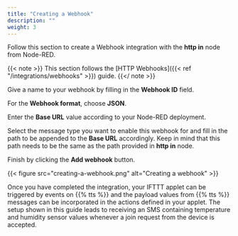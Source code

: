```yaml
---
title: "Creating a Webhook"
description: ""
weight: 3
---
```


Follow this section to create a Webhook integration with the **http in** node from Node-RED.

<!--more-->

{{< note >}} This section follows the [HTTP Webhooks]({{< ref "/integrations/webhooks" >}}) guide. {{</ note >}}

Give a name to your webhook by filling in the **Webhook ID** field. 

For the **Webhook format**, choose **JSON**.

Enter the **Base URL** value according to your Node-RED deployment.

Select the message type you want to enable this webhook for and fill in the path to be appended to the **Base URL** accordingly. Keep in mind that this path needs to be the same as the path provided in **http in** node. 

Finish by clicking the **Add webhook** button.

{{< figure src="creating-a-webhook.png" alt="Creating a webhook" >}}

Once you have completed the integration, your IFTTT applet can be triggered by events on {{% tts %}} and the payload values from {{% tts %}} messages can be incorporated in the actions defined in your applet. The setup shown in this guide leads to receiving an SMS containing temperature and humidity sensor values whenever a join request from the device is accepted.
